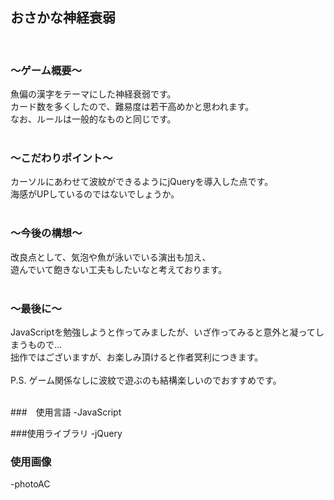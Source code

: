 ## おさかな神経衰弱
<br>

### 〜ゲーム概要〜

魚偏の漢字をテーマにした神経衰弱です。<br>
カード数を多くしたので、難易度は若干高めかと思われます。<br>
なお、ルールは一般的なものと同じです。<br>
<br>

### 〜こだわりポイント〜

カーソルにあわせて波紋ができるようにjQueryを導入した点です。<br>
海感がUPしているのではないでしょうか。<br>
<br>

### 〜今後の構想〜
改良点として、気泡や魚が泳いでいる演出も加え、<br>
遊んでいて飽きない工夫もしたいなと考えております。<br>
<br>

### 〜最後に〜
JavaScriptを勉強しようと作ってみましたが、いざ作ってみると意外と凝ってしまうもので...<br>
拙作ではございますが、お楽しみ頂けると作者冥利につきます。<br>
<br>
P.S. ゲーム関係なしに波紋で遊ぶのも結構楽しいのでおすすめです。<br>
<br>

###　使用言語
-JavaScript

###使用ライブラリ
-jQuery

### 使用画像
-photoAC
